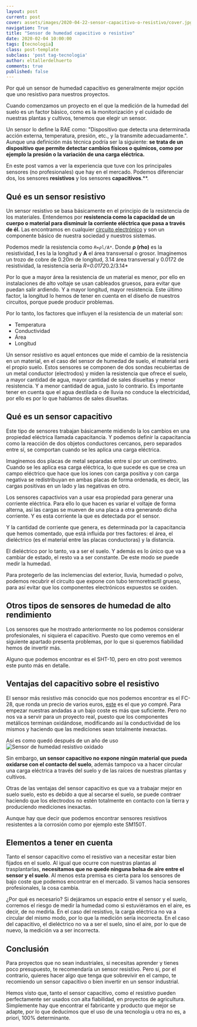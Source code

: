 ```yaml
---
layout: post
current: post
cover: assets/images/2020-04-22-sensor-capacitivo-o-resistivo/cover.jpg
navigation: True
title: "Sensor de humedad capacitivo o resistivo"
date: 2020-02-04 10:00:00
tags: [tecnologia]
class: post-template
subclass: 'post tag-tecnologia'
author: eltallerdelhuerto
comments: true
published: false
---
```


Por qué un sensor de humedad capacitivo es generalmente mejor opción que uno resistivo para nuestros proyectos.

Cuando comenzamos un proyecto en el que la medición de la humedad del suelo es un factor básico, como es la monitorización y el cuidado de nuestras plantas y cultivos, tenemos que elegir un sensor.


Un sensor lo define la RAE como: "Dispositivo que detecta una determinada acción externa, temperatura, presión, etc., y la transmite adecuadamente.". Aunque una definición más técnica podría ser la siguiente: **se trata de un dispositivo que permite detectar cambios físicos o químicos, como por ejemplo la presión o la variación de una carga eléctrica.**

En este post vamos a ver la experiencia que tuve con los principales sensores (no profesionales) que hay en el mercado. Podemos diferenciar dos, los sensores **resistivos** y los sensores **capacitivos**.**.

## Qué es un sensor resistivo
Un sensor resistivo se basa básicamente en el principio de la resistencia de los materiales. Entendemos por **resistencia como la capacidad de un cuerpo o material para disminuir la corriente eléctrica que pasa a través de él.** Las encontramos en cualquier [circuito electrónico](arduino-para-el-cuidado-de-plantas) y son un componente básico de nuestra sociedad y nuestros sistemas.

Podemos medir la resistencia como <code>*R=ρ*l/A*</code>. Donde **ρ (rho)** es la resistividad, **l** es la la longitud y **A** el área transversal o grosor. Imaginemos un trozo de cobre de 0.20m de longitud, 3.14 área transversal y 0.0172 de resistividad, la resistencia sería *R=0.0172*0.2/3.14*

Por lo que a mayor área la resistencia de un material es menor, por ello en instalaciones de alto voltaje se usan cableados gruesos, para evitar que puedan salir ardiendo. Y a mayor longitud, mayor resistencia. Este último factor, la longitud lo hemos de tener en cuenta en el diseño de nuestros circuitos, porque puede producir problemas.

Por lo tanto, los factores que influyen el la resistencia de un material son:
- Temperatura 
- Conductividad
- Área
- Longitud

Un sensor resistivo es aquel entonces que mide el cambio de la resistencia en un material, en el caso del sensor de humedad de suelo, el material será el propio suelo.
Estos sensores se componen de dos sondas recubiertas de un metal conductor (electrodos) y miden la resistencia que ofrece el suelo, a mayor cantidad de agua, mayor cantidad de sales disueltas y menor resistencia. Y a menor cantidad de agua, justo lo contrario. Es importante tener en cuenta que el agua destilada o de lluvia no conduce la electricidad, por ello es por lo que hablamos de sales disueltas.

## Qué es un sensor capacitivo
Este tipo de sensores trabajan básicamente midiendo la los cambios en una propiedad eléctrica llamada capacitancia.
Y podemos definir la capacitancia como la reacción de dos objetos conductores cercanos, pero separados entre sí, se comportan cuando se les aplica una carga eléctrica.

Imaginemos dos placas de metal separadas entre sí por un centímetro.
Cuando se les aplica esa carga eléctrica, lo que sucede es que se crea un campo eléctrico que hace que los iones con carga positiva y con carga negativa se redistribuyan en ambas placas de forma ordenada, es decir, las cargas positivas en un lado y las negativas en otro.

Los sensores capactivios van a usar esa propiedad para generar una corriente eléctrica. Para ello lo que hacen es variar el voltaje de forma alterna, así las cargas se mueven de una placa a otra generando dicha corriente. Y es esta corriente la que es detectada por el sensor.

Y la cantidad de corriente que genera, es determinada por la capacitancia que hemos comentado, que está influida por tres factores: el área, el dieléctrico (es el material entre las placas conductoras) y la distancia.

El dieléctrico por lo tanto, va a ser el suelo. Y además es lo único que va a cambiar de estado, el resto va a ser constante. De este modo se puede medir la humedad.

Para protegerlo de las inclemencias del exterior, lluvia, humedad o polvo, podemos recubrir el circuito que expone con tubo termoretractil grueso, para así evitar que los componentes electrónicos expuestos se oxiden.

## Otros tipos de sensores de humedad de alto rendimiento
Los sensores que he mostrado anteriormente no los podemos considerar profesionales, ni siquiera el capacitivo. Puesto que como veremos en el siguiente apartado presenta problemas, por lo que si queremos fiabilidad hemos de invertir más.

Alguno que podemos encontrar es el SHT-10, pero en otro post veremos este punto más en detalle.

## Ventajas del capacitivo sobre el resistivo
El sensor más resistivo más conocido que nos podemos encontrar es el FC-28, que ronda un precio de varios euros, [este]() es el que yo compré. Para empezar nuestras andadas a un bajo coste es más que suficiente. Pero no nos va a servir para un proyecto real, puesto que los componentes metálicos terminan oxidándose, modificando así la conductividad de los mismos y haciendo que las mediciones sean totalmente inexactas.

Así es como quedó después de un año de uso ![Sensor de humedad resistivo oxidado](assets/images/2020-04-22-sensor-capacitivo-o-resistivo/rusty-sensor.jpg "Sensor de humedad resistivo oxidado")

Sin embargo, **un sensor capacitivo no expone ningún material que pueda oxidarse con el contacto del suelo**, además tampoco va a hacer circular una carga eléctrica a través del suelo y de las raíces de nuestras plantas y cultivos.

Otras de las ventajas del sensor capacitivo es que va a trabajar mejor en suelo suelo, esto es debido a que al secarse el suelo, se puede contraer haciendo que los electrodos no estén totalmente en contacto con la tierra y produciendo mediciones inexactas.

Aunque hay que decir que podemos encontrar sensores resistivos resistentes a la corrosión como por ejemplo este SM150T.

## Elementos a tener en cuenta
Tanto el sensor capacitivo como el resistivo van a necesitar estar bien fijados en el suelo. Al igual que ocurre con nuestras plantas al trasplantarlas, **necesitamos que no quede ninguna bolsa de aire entre el sensor y el suelo**. Al menos esta premisa es cierta para los sensores de bajo coste que podemos encontrar en el mercado. Si vamos hacia sensores profesionales, la cosa cambia.

¿Por qué es necesario? Si dejáramos un espacio entre el sensor y el suelo, corremos el riesgo de medir la humedad como si estuviéramos en el aire, es decir, de no medirla.
En el caso del resistivo, la carga eléctrica no va a circular del mismo modo, por lo que la medición sería incorrecta.
En el caso del capacitivo, el dieléctrico no va a ser el suelo, sino el aire, por lo que de nuevo, la medición va a ser incorrecta.

## Conclusión
Para proyectos que no sean industriales, si necesitas aprender y tienes poco presupuesto, te recomendaría un sensor resistivo. Pero si, por el contrario, quieres hacer algo que tenga que sobrevivir en el campo, te recomiendo un sensor capacitivo o bien invertir en un sensor industrial.

Hemos visto que, tanto el sensor capacitivo, como el resistivo pueden perfectamente ser usados con alta fiabilidad, en proyectos de agricultura. Simplemente hay que encontrar el fabricante y producto que mejor se adapte, por lo que deducimos que el uso de una tecnología u otra no es, a priori, 100% determinante.
